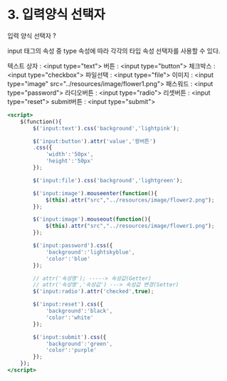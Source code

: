 # 3. 입력양식 선택자



입력 양식 선택자 ?

input 태그의 속성 중 type 속성에 따라 각각의 타입 속성 선택자를 사용할 수 있다.

텍스트 상자 : \<input type="text"> 버튼 : \<input type="button"> 체크박스 : \<input type="checkbox"> 파일선택 : \<input type="file"> 이미지 : \<input type="image" src="../resources/image/flower1.png"> 패스워드 : \<input type="password"> 라디오버튼 : \<input type="radio"> 리셋버튼 : \<input type="reset"> submit버튼 : \<input type="submit">

```jsx
<script>
    $(function(){
        $('input:text').css('background','lightpink');

        $('input:button').attr('value','왕버튼')
        .css({
            'width':'50px',
            'height':'50px'
        });

        $('input:file').css('background','lightgreen');

        $('input:image').mouseenter(function(){
            $(this).attr("src","../resources/image/flower2.png");
        });

        $('input:image').mouseout(function(){
            $(this).attr("src","../resources/image/flower1.png");
        });

        $('input:password').css({
            'background':'lightskyblue',
            'color':'blue'
        });

        // attr('속성명'); -----> 속성값(Getter)
        // attr('속성명','속성값') ---> 속성값 변경(Setter)
        $('input:radio').attr('checked',true);

        $('input:reset').css({
            'background':'black',
            'color':'white'
        });

        $('input:submit').css({
            'background':'green',
            'color':'purple'
        });
    });
</script>
```
